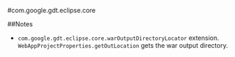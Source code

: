 #com.google.gdt.eclipse.core

##Notes

* `com.google.gdt.eclipse.core.warOutputDirectoryLocator` extension. 
`WebAppProjectProperties.getOutLocation` gets the war output directory. 